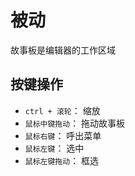 # 被动

故事板是编辑器的工作区域

## 按键操作

- `ctrl + 滚轮`： 缩放
- `鼠标中键拖动`： 拖动故事板
- `鼠标右键`： 呼出菜单
- `鼠标左键`： 选中
- `鼠标左键拖动`： 框选
